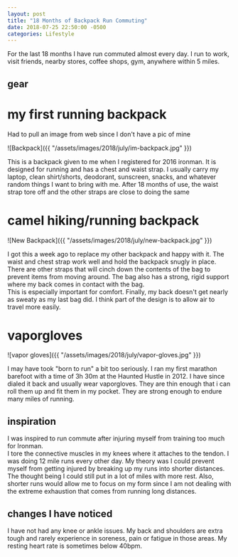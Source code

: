 ```yaml
---
layout: post
title: "18 Months of Backpack Run Commuting"
date: 2018-07-25 22:50:00 -0500
categories: Lifestyle
---
```




For the last 18 months I have run commuted almost every day.
I run to work, visit friends, nearby stores, coffee shops, gym, anywhere within 5 miles.


## gear

# my first running backpack
Had to pull an image from web since I don't have a pic of mine

![Backpack]({{ "/assets/images/2018/july/im-backpack.jpg" }})

This is a backpack given to me when I registered for 2016 ironman. It is designed for running and has a chest and waist strap.
I usually carry my laptop, clean shirt/shorts, deodorant, sunscreen, snacks, and whatever random things I want to bring with me.
After 18 months of use, the waist strap tore off and the other straps are close to doing the same

# camel hiking/running backpack 
![New Backpack]({{ "/assets/images/2018/july/new-backpack.jpg" }})

I got this a week ago to replace my other backpack and happy with it.
The waist and chest strap work well and hold the backpack snugly in place.
There are other straps that will cinch down the contents of the bag to prevent items from moving around. 
The bag also has a strong, rigid support where my back comes in contact with the bag.  
This is especially important for comfort.
Finally, my back doesn't get nearly as sweaty as my last bag did. 
I think part of the design is to allow air to travel more easily.  

# vaporgloves
![vapor gloves]({{ "/assets/images/2018/july/vapor-gloves.jpg" }})

I may have took "born to run" a bit too seriously. 
I ran my first marathon barefoot with a time of 3h 30m at the Haunted Hustle in 2012.
I have since dialed it back and usually wear vaporgloves. 
They are thin enough that i can roll them up and fit them in my pocket. 
They are strong enough to endure many miles of running. 

## inspiration
I was inspired to run commute after injuring myself from training too much for Ironman.  
I tore the connective muscles in my knees where it attaches to the tendon.
I was doing 12 mile runs every other day.
My theory was I could prevent myself from getting injured by breaking up my runs into shorter distances.
The thought being I could still put in a lot of miles with more rest. 
Also, shorter runs would allow me to focus on my form since I am not dealing with the extreme exhaustion that comes from running long distances. 

## changes I have noticed
I have not had any knee or ankle issues. 
My back and shoulders are extra tough and rarely experience in soreness, pain or fatigue in those areas.
My resting heart rate is sometimes below 40bpm.  



